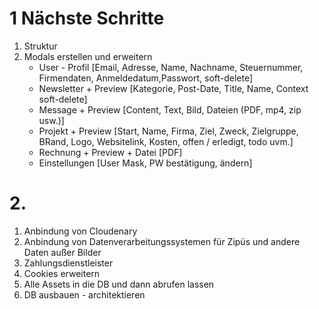 # 1 Nächste Schritte

1. Struktur
2. Modals erstellen und erweitern
    - User - Profil [Email, Adresse, Name, Nachname, Steuernummer, Firmendaten, Anmeldedatum,Passwort, soft-delete]
    - Newsletter + Preview [Kategorie, Post-Date, Title, Name, Context soft-delete]
    - Message + Preview [Content, Text, Bild, Dateien (PDF, mp4, zip usw.)]
    - Projekt + Preview [Start, Name, Firma, Ziel, Zweck, Zielgruppe, BRand, Logo, Websitelink, Kosten, offen / erledigt, todo uvm.]
    - Rechnung + Preview + Datei [PDF]
    - Einstellungen [User Mask, PW bestätigung, ändern]

# 2. 

1. Anbindung von Cloudenary 
2. Anbindung von Datenverarbeitungssystemen für Zipüs und andere Daten außer Bilder
3. Zahlungsdienstleister
4. Cookies erweitern
5. Alle Assets in die DB und dann abrufen lassen
6. DB ausbauen - architektieren
